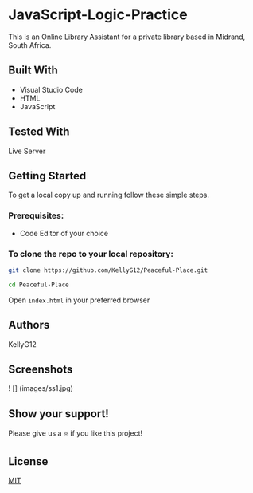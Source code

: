 # JavaScript-Logic-Practice
This is an Online Library Assistant for a private library based in Midrand, South Africa.

## Built With

* Visual Studio Code
* HTML
* JavaScript

## Tested With
Live Server

## Getting Started

To get a local copy up and running follow these simple steps.

### Prerequisites:
* Code Editor of your choice

### To clone the repo to your local repository:

``` bash
git clone https://github.com/KellyG12/Peaceful-Place.git
``` 

``` bash
cd Peaceful-Place
```
 
Open ``` index.html ``` in your preferred browser

## Authors
KellyG12

## Screenshots
! [] (images/ss1.jpg)


## Show your support!
Please give us a ⭐ if you like this project!

## License
[MIT](https://choosealicense.com/licenses/mit/)
